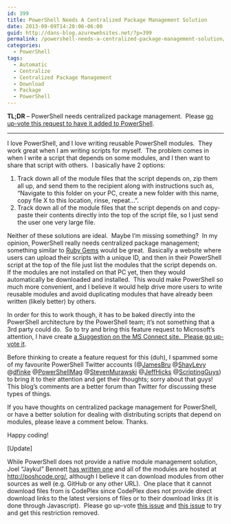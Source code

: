 ```yaml
---
id: 399
title: PowerShell Needs A Centralized Package Management Solution
date: 2013-09-09T14:20:06-06:00
guid: http://dans-blog.azurewebsites.net/?p=399
permalink: /powershell-needs-a-centralized-package-management-solution/
categories:
  - PowerShell
tags:
  - Automatic
  - Centralize
  - Centralized Package Management
  - Download
  - Package
  - PowerShell
---
```

**TL;DR** – PowerShell needs centralized package management.&#160; Please [go up-vote this request to have it added to PowerShell](https://connect.microsoft.com/PowerShell/feedback/details/800050/centralized-package-management-for-powershell).

* * *

I love PowerShell, and I love writing reusable PowerShell modules.&#160; They work great when I am writing scripts for myself.&#160; The problem comes in when I write a script that depends on some modules, and I then want to share that script with others.&#160; I basically have 2 options:

  1. Track down all of the module files that the script depends on, zip them all up, and send them to the recipient along with instructions such as, “Navigate to this folder on your PC, create a new folder with this name, copy file X to this location, rinse, repeat…”.
  2. Track down all of the module files that the script depends on and copy-paste their contents directly into the top of the script file, so I just send the user one very large file.

Neither of these solutions are ideal.&#160; Maybe I’m missing something?&#160; In my opinion, PowerShell really needs centralized package management; something similar to [Ruby Gems](http://rubygems.org/) would be great.&#160; Basically a website where users can upload their scripts with a unique ID, and then in their PowerShell script at the top of the file just list the modules that the script depends on.&#160; If the modules are not installed on that PC yet, then they would automatically be downloaded and installed.&#160; This would make PowerShell so much more convenient, and I believe it would help drive more users to write reusable modules and avoid duplicating modules that have already been written (likely better) by others.

In order for this to work though, it has to be baked directly into the PowerShell architecture by the PowerShell team; it’s not something that a 3rd party could do.&#160; So to try and bring this feature request to Microsoft’s attention, I have create [a Suggestion on the MS Connect site.&#160; Please go up-vote it](https://connect.microsoft.com/PowerShell/feedback/details/800050/centralized-package-management-for-powershell).

Before thinking to create a feature request for this (duh), I spammed some of my favourite PowerShell Twitter accounts (@[JamesBru](http://twitter.com/JamesBru) @[ShayLevy](http://twitter.com/ShayLevy) @[dfinke](http://twitter.com/dfinke) @[PowerShellMag](http://twitter.com/PowerShellMag) @[StevenMurawski](http://twitter.com/StevenMurawski) @[JeffHicks](http://twitter.com/JeffHicks) @[ScriptingGuys](http://twitter.com/ScriptingGuys)) to bring it to their attention and get their thoughts; sorry about that guys!&#160; This blog’s comments are a better forum than Twitter for discussing these types of things.

If you have thoughts on centralized package management for PowerShell, or have a better solution for dealing with distributing scripts that depend on modules, please leave a comment below. Thanks.

Happy coding!

[Update]

While PowerShell does not provide a native module management solution, Joel “Jaykul” Bennett [has written one](http://poshcode.org/PoshCode.psm1) and all of the modules are hosted at <http://poshcode.org/>, although I believe it can download modules from other sources as well (e.g. GitHub or any other URL).&#160; One place that it cannot download files from is CodePlex since CodePlex does not provide direct download links to the latest versions of files or to their download links (it is done through Javascript).&#160; Please go up-vote [this issue](https://codeplex.codeplex.com/workitem/26859) and [this issue](https://codeplex.codeplex.com/workitem/25828) to try and get this restriction removed.
